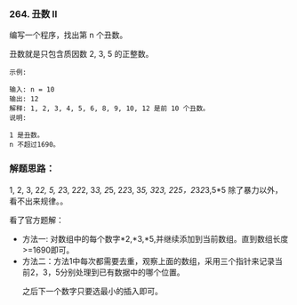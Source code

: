### 264. 丑数 II
编写一个程序，找出第 n 个丑数。

丑数就是只包含质因数 2, 3, 5 的正整数。
```
示例:

输入: n = 10
输出: 12
解释: 1, 2, 3, 4, 5, 6, 8, 9, 10, 12 是前 10 个丑数。
说明:  

1 是丑数。
n 不超过1690。
```
> 
### 解题思路：
1, 2, 3, 2*2, 5, 2*3, 2*2*2, 3*3, 2*5, 2*2*3, 3*5, 3*2*3, 2*2*5，2*3*2*3,5*5
除了暴力以外，看不出来规律。。

看了官方题解：
* 方法一: 对数组中的每个数字*2,*3,*5,并继续添加到当前数组。直到数组长度>=1690即可。
* 方法二：方法1中每次都需要去重，观察上面的数组，采用三个指针来记录当前2，3，5分别处理到已有数据中的哪个位置。</p>
之后下一个数字只要选最小的插入即可。

